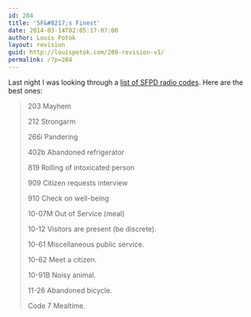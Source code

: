 ```yaml
---
id: 284
title: 'SF&#8217;s Finest'
date: 2014-03-14T02:05:17-07:00
author: Louis Potok
layout: revision
guid: http://louispotok.com/280-revision-v1/
permalink: /?p=284
---
```

Last night I was looking through a [list of SFPD radio codes](http://www.scansf.com/sfpd_radio_codes.txt). Here are the best ones:

> 203 Mayhem
> 
> 212 Strongarm
> 
> 266i Pandering
> 
> 402b Abandoned refrigerator
> 
> 819 Rolling of intoxicated person
> 
> 909 Citizen requests interview
> 
> 910 Check on well-being
> 
> 10-07M Out of Service (meal)
> 
> 10-12 Visitors are present (be discrete).
> 
> 10-61 Miscellaneous public service.
> 
> 10-62 Meet a citizen.
> 
> 10-91B Noisy animal.
> 
> 11-26 Abandoned bicycle.
> 
> Code 7 Mealtime.